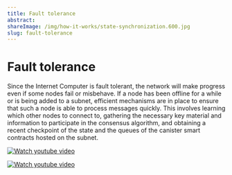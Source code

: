 ```yaml
---
title: Fault tolerance
abstract: 
shareImage: /img/how-it-works/state-synchronization.600.jpg
slug: fault-tolerance
---
```


# Fault tolerance

Since the Internet Computer is fault tolerant, the network will make progress even if some nodes fail or misbehave. If a node has been offline for a while or is being added to a subnet, efficient mechanisms are in place to ensure that such a node is able to process messages quickly. This involves learning which other nodes to connect to, gathering the necessary key material and information to participate in the consensus algorithm, and obtaining a recent checkpoint of the state and the queues of the canister smart contracts hosted on the subnet.

[![Watch youtube video](https://i.ytimg.com/vi/H7HCqonSMFU/maxresdefault.jpg)](https://www.youtube.com/watch?v=H7HCqonSMFU)

[![Watch youtube video](https://i.ytimg.com/vi/WaNJINjGleg/maxresdefault.jpg)](https://www.youtube.com/watch?v=WaNJINjGleg)
